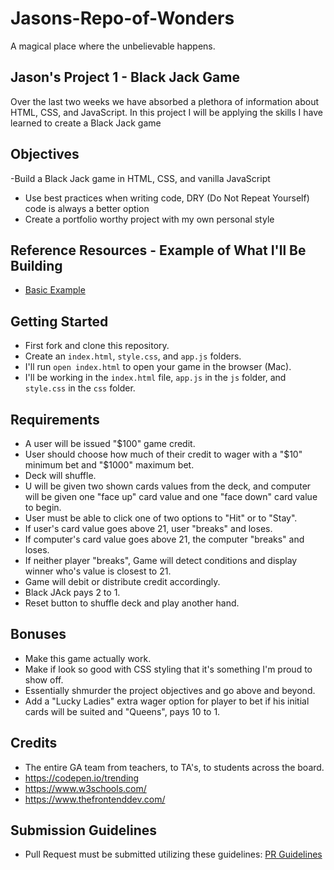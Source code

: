 # Jasons-Repo-of-Wonders
A magical place where the unbelievable happens.

## Jason's Project 1 - Black Jack Game
Over the last two weeks we have absorbed a plethora of information about HTML, CSS, and JavaScript. In this project I will be applying the skills I have learned to create a Black Jack game 

## Objectives
-Build a Black Jack game in HTML, CSS, and vanilla JavaScript
- Use best practices when writing code, DRY (Do Not Repeat Yourself) code is always a better option
- Create a portfolio worthy project with my own personal style

## Reference Resources - Example of What I'll Be Building
- [Basic Example](https://codepen.io/eqmvii/pen/GmRmZa)

## Getting Started
- First fork and clone this repository.
- Create an `index.html`, `style.css`, and `app.js` folders.
- I'll run `open index.html` to open your game in the browser (Mac).
- I'll be working in the `index.html` file, `app.js` in the `js` folder, and `style.css` in the `css` folder.

## Requirements
- A user will be issued "$100" game credit.
- User should choose how much of their credit to wager with a "$10" minimum bet and "$1000" maximum bet.
- Deck will shuffle.
- U will be given two shown cards values from the deck, and computer will be given one "face up" card value and one "face down" card value to begin.
- User must be able to click one of two options to "Hit" or to "Stay".
- If user's card value goes above 21, user "breaks" and loses.
- If computer's card value goes above 21, the computer "breaks" and loses.
- If neither player "breaks", Game will detect conditions and display winner who's value is closest to 21.
- Game will debit or distribute credit accordingly.
- Black JAck pays 2 to 1.
- Reset button to shuffle deck and play another hand.


## Bonuses
- Make this game actually work.
- Make if look so good with CSS styling that it's something I'm proud to show off.
- Essentially shmurder the project objectives and go above and beyond.
- Add a "Lucky Ladies" extra wager option for player to bet if his initial cards will be suited and "Queens", pays 10 to 1.

## Credits
- The entire GA team from teachers, to TA's, to students across the board.
- https://codepen.io/trending
- https://www.w3schools.com/
- https://www.thefrontenddev.com/

## Submission Guidelines
- Pull Request must be submitted utilizing these guidelines: [PR Guidelines](https://github.com/SEI-R-11-8/template_pull_request)